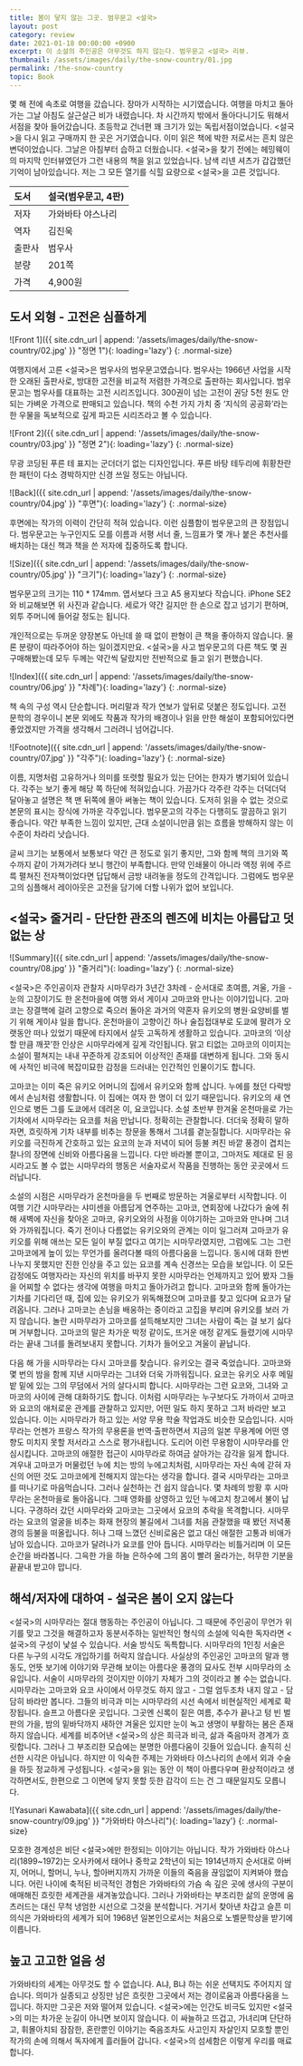 ```yaml
---
title: 봄이 닿지 않는 그곳. 범우문고 <설국>
layout: post
category: review
date: 2021-01-18 00:00:00 +0900
excerpt: 이 소설의 주인공은 아무것도 하지 않는다. 범우문고 <설국> 리뷰.
thumbnail: /assets/images/daily/the-snow-country/01.jpg
permalink: /the-snow-country
topic: Book
---
```


몇 해 전에 속초로 여행을 갔습니다. 장마가 시작하는 시기였습니다. 여행을 마치고 돌아가는 그날 아침도 살근살근 비가 내렸습니다. 차 시간까지 밖에서 돌아다니기도 뭐해서 서점을 찾아 들어갔습니다. 초등학교 건너편 꽤 크기가 있는 독립서점이었습니다. <설국>을 다시 읽고 구매까지 한 곳은 거기였습니다. 이미 읽은 책에 박한 저로서는 흔치 않은 변덕이었습니다. 그날은 아침부터 습하고 더웠습니다. <설국>을 찾기 전에는 헤밍웨이의 마지막 인터뷰였던가 그런 내용의 책을 읽고 있었습니다. 남색 리넨 셔츠가 갑갑했던 기억이 남아있습니다. 저는 그 모든 열기를 식힐 요량으로 <설국>을 고른 것입니다.

|도서|설국(범우문고, 4판)|
|:---|:---|
|저자|가와바타 야스나리|
|역자|김진욱|
|출판사|범우사|
|분량|201쪽|
|가격|4,900원|

## 도서 외형 - 고전은 심플하게

![Front 1]({{ site.cdn_url | append: '/assets/images/daily/the-snow-country/02.jpg' }} "정면 1"){: loading='lazy'}
{: .normal-size}

여행지에서 고른 <설국>은 범우사의 범우문고였습니다. 범우사는 1966년 사업을 시작한 오래된 출판사로, 방대한 고전을 비교적 저렴한 가격으로 출판하는 회사입니다. 범우문고는 범우사를 대표하는 고전 시리즈입니다. 300권이 넘는 고전이 권당 5천 원도 안되는 가벼운 가격으로 판매되고 있습니다. 책의 수천 가지 가치 중 ‘지식의 공공화’라는 한 우물을 독보적으로 깊게 파고든 시리즈라고 볼 수 있습니다.

![Front 2]({{ site.cdn_url | append: '/assets/images/daily/the-snow-country/03.jpg' }} "정면 2"){: loading='lazy'}
{: .normal-size}

무광 코딩된 푸른 테 표지는 군더더기 없는 디자인입니다. 푸른 바탕 테두리에 휘황찬란한 패턴이 다소 경박하지만 신경 쓰일 정도는 아닙니다.

![Back]({{ site.cdn_url | append: '/assets/images/daily/the-snow-country/04.jpg' }} "후면"){: loading='lazy'}
{: .normal-size}

후면에는 작가의 이력이 간단히 적혀 있습니다. 이런 심플함이 범우문고의 큰 장점입니다. 범우문고는 누구인지도 모를 이름과 서평 서너 줄, 느낌표가 몇 개나 붙은 추천사를 배치하는 대신 책과 책을 쓴 저자에 집중하도록 합니다.

![Size]({{ site.cdn_url | append: '/assets/images/daily/the-snow-country/05.jpg' }} "크기"){: loading='lazy'}
{: .normal-size}

범우문고의 크기는 110 * 174mm. 엽서보다 크고 A5 용지보다 작습니다. iPhone SE2와 비교해보면 위 사진과 같습니다. 세로가 약간 길지만 한 손으로 잡고 넘기기 편하며, 외투 주머니에 들어갈 정도는 됩니다.

개인적으로는 두꺼운 양장본도 아닌데 쓸 때 없이 판형이 큰 책을 좋아하지 않습니다. 물론 분량이 따라주어야 하는 일이겠지만요. <설국>을 사고 범우문고의 다른 책도 몇 권 구매해봤는데 모두 두께는 약간씩 달랐지만 전반적으로 들고 읽기 편했습니다.

![Index]({{ site.cdn_url | append: '/assets/images/daily/the-snow-country/06.jpg' }} "차례"){: loading='lazy'}
{: .normal-size}

책 속의 구성 역시 단순합니다. 머리말과 작가 연보가 앞뒤로 덧붙은 정도입니다. 고전 문학의 경우이니 본문 외에도 작품과 작가의 배경이나 읽을 만한 해설이 포함되어있다면 좋았겠지만 가격을 생각해서 그러려니 넘어갑니다.

![Footnote]({{ site.cdn_url | append: '/assets/images/daily/the-snow-country/07.jpg' }} "각주"){: loading='lazy'}
{: .normal-size}

이름, 지명처럼 고유하거나 의미를 또렷할 필요가 있는 단어는 한자가 병기되어 있습니다. 각주는 보기 좋게 해당 쪽 하단에 적혀있습니다. 가끔가다 각주란 각주는 더덕더덕 달아놓고 설명은 책 맨 뒤쪽에 몰아 써놓는 책이 있습니다. 도저히 읽을 수 없는 것으로 본문의 표시는 장식에 가까운 각주입니다. 범우문고의 각주는 다행히도 깔끔하고 읽기 좋습니다. 약간 부족한 느낌이 있지만, 근대 소설이니만큼 읽는 흐름을 방해하지 않는 이 수준이 차라리 낫습니다.

글씨 크기는 보통에서 보통보다 약간 큰 정도로 읽기 좋지만, 그와 함께 책의 크기와 쪽수까지 같이 가져가려다 보니 행간이 부족합니다. 만약 인쇄물이 아니라 액정 위에 주르륵 펼쳐진 전자책이었다면 답답해서 금방 내려놓을 정도의 간격입니다. 그럼에도 범우문고의 심플해서 레이아웃은 고전을 담기에 더할 나위가 없어 보입니다.

## <설국> 줄거리 - 단단한 관조의 렌즈에 비치는 아름답고 덧없는 상

![Summary]({{ site.cdn_url | append: '/assets/images/daily/the-snow-country/08.jpg' }} "줄거리"){: loading='lazy'}
{: .normal-size}

<설국&gt;은 주인공이자 관찰자 시마무라가 3년간 3차례 - 순서대로 초여름, 겨울, 가을 - 눈의 고장이기도 한 온천마을에 여행 와서 게이샤 고마코와 만나는 이야기입니다. 고마코는 장결핵에 걸려 고향으로 죽으러 돌아온 과거의 약혼자 유키오의 병원·요양비를 벌기 위해 게이샤 일을 합니다. 온천마을이 고향이긴 하나 술집접대부로 도쿄에 팔려가 오랫동안 떠나 있었기 때문에 타지에서 살듯 고독하게 생활하고 있습니다. 고마코의 ‘이상할 만큼 깨끗’한 인상은 시마무라에게 깊게 각인됩니다. 맑고 티없는 고마코의 이미지는 소설이 펼쳐지는 내내 꾸준하게 강조되어 이상적인 존재를 대변하게 됩니다. 그와 동시에 사적인 비극에 복잡미묘한 감정을 드러내는 인간적인 인물이기도 합니다.

고마코는 이미 죽은 유키오 어머니의 집에서 유키오와 함께 삽니다. 누에를 쳤던 다락방에서 손님처럼 생활합니다. 이 집에는 여자 한 명이 더 있기 때문입니다. 유키오의 새 연인으로 병든 그를 도쿄에서 데려온 이, 요코입니다. 소설 초반부 한겨울 온천마을로 가는 기차에서 시마무라는 요코를 처음 만납니다. 정확히는 관찰합니다. 더더욱 정확히 말하자면, 흐릿하게 기차 내부를 비추는 창문을 통해서 그녀를 곁눈질합니다. 시마무라는 유키오를 극진하게 간호하고 있는 요코의 눈과 저녁이 되어 등불 켜진 바깥 풍경이 겹치는 찰나의 장면에 신비와 아름다움을 느낍니다. 다만 바라볼 뿐이고, 그마저도 제대로 된 응시라고도 볼 수 없는 시마무라의 행동은 서술자로서 작품을 진행하는 동안 곳곳에서 드러납니다.

소설의 시점은 시마무라가 온천마을을 두 번째로 방문하는 겨울로부터 시작합니다. 이 여행 기간 시마무라는 샤미센을 아름답게 연주하는 고마코, 연회장에 나갔다가 술에 취해 새벽에 자신을 찾아온 고마코, 유키오와의 사정을 이야기하는 고마코와 만나며 그녀와 가까워집니다. 죽기 전이나 다름없는 유키오와의 관계는 이미 일그러져 고마코가 유키오를 위해 애쓰는 모든 일이 부질 없다고 여기는 시마무라였지만, 그럼에도 그는 그런 고마코에게 높이 있는 무언가를 올려다볼 때의 아름다움을 느낍니다. 동시에 대화 한번 나누지 못했지만 진한 인상을 주고 있는 요코를 계속 신경쓰는 모습을 보입니다. 이 모든 감정에도 여행자라는 자신의 위치를 바꾸지 못한 시마무라는 언제까지고 있어 봤자 그들을 어찌할 수 없다는 생각에 여행을 마치고 돌아가려고 합니다. 고마코와 함께 돌아가는 기차를 기다리던 때, 집에 있는 유키오가 위독해졌으며 고마코를 찾고 있다며 요코가 달려옵니다. 그러나 고마코는 손님을 배웅하는 중이라고 고집을 부리며 유키오를 보러 가지 않습니다. 놀란 시마무라가 고마코를 설득해보지만 그녀는 사람이 죽는 걸 보기 싫다며 거부합니다. 고마코의 말은 차가운 박정 같이도, 뜨거운 애정 같게도 들렸기에 시마무라는 끝내 그녀를 돌려보내지 못합니다. 기차가 들어오고 겨울이 끝납니다.

다음 해 가을 시마무라는 다시 고마코를 찾습니다. 유키오는 결국 죽었습니다. 고마코와 몇 번의 밤을 함께 지낸 시마무라는 그녀와 더욱 가까워집니다. 요코는 유키오 사후 메밀밭 밑에 있는 그의 무덤에서 거의 살다시피 합니다. 시마무라는 그런 요코와, 그녀와 고마코의 사이에 관해 대화하기도 합니다. 이처럼 시마무라는 누구보다도 가까이서 고마코와 요코의 애처로운 관계를 관찰하고 있지만, 어떤 일도 하지 못하고 그저 바라만 보고 있습니다. 이는 시마무라가 하고 있는 서양 무용 학술 작업과도 비슷한 모습입니다. 시마무라는 언젠가 프랑스 작가의 무용론을 번역·출판하면서 지금의 일본 무용계에 어떤 영향도 미치지 못할 저서라고 스스로 평가내립니다. 도리어 이런 무용함이 시마무라를 안심시킵니다. 고마코의 애절한 접근이 시마무라로 하여금 살아가는 감각을 잃게 합니다. 겨우내 고마코가 머물렀던 누에 치는 방의 누에고치처럼, 시마무라는 자신 속에 갇혀 자신의 어떤 것도 고마코에게 전해지지 않는다는 생각을 합니다. 결국 시마무라는 고마코를 떠나기로 마음먹습니다. 그러나 실천하는 건 쉽지 않습니다. 몇 차례의 방황 후 시마무라는 온천마을로 돌아옵니다. 그때 영화를 상영하고 있던 누에고치 창고에서 불이 납니다. 구경하러 갔던 시마무라와 고마코는 그곳에서 요코의 추락을 목격합니다. 시마무라는 요코의 얼굴을 비추는 화재 현장의 불길에서 그녀를 처음 관찰했을 때 봤던 저녁풍경의 등불을 떠올립니다. 허나 그때 느꼈던 신비로움은 없고 대신 애절한 고통과 비애가 남아 있습니다. 고마코가 달려나가 요코를 안아 듭니다. 시마무라는 비틀거리며 이 모든 순간을 바라봅니다. 그윽한 가을 하늘 은하수에 그의 몸이 빨려 올라가는, 허무한 기분을 끝끝내 받고야 맙니다.

## 해석/저자에 대하여 - 설국은 봄이 오지 않는다

<설국&gt;의 시마무라는 절대 행동하는 주인공이 아닙니다. 그 때문에 주인공이 무언가 위기를 맞고 그것을 해결하고자 동분서주하는 일반적인 형식의 소설에 익숙한 독자라면 <설국>의 구성이 낯설 수 있습니다. 서술 방식도 독특합니다. 시마무라의 1인칭 서술은 다른 누구의 시각도 개입하기를 허락지 않습니다. 사실상의 주인공인 고마코의 말과 행동도, 언뜻 보기에 이야기와 무관해 보이는 아름다운 풍경의 묘사도 전부 시마무라의 소유입니다. 서술이 시마무라의 것이지만 이야기 자체가 그의 것이라고 볼 수는 없습니다. 시마무라는 고마코와 요코 사이에서 아무것도 하지 않고 - 그럴 엄두조차 내지 않고 - 담담히 바라만 봅니다. 그들의 비극과 미는 시마무라의 시선 속에서 비현실적인 세계로 확장됩니다. 슬프고 아름다운 곳입니다. 그곳엔 신록이 짙은 여름, 추수가 끝나고 텅 빈 벌판의 가을, 밤의 밑바닥까지 새하얀 겨울은 있지만 눈이 녹고 생명이 부활하는 봄은 존재하지 않습니다. 세계를 비추어낸 <설국>의 상은 희극과 비극, 삶과 죽음마저 경계가 흐릿합니다. 그러나 그 부조리한 모습에는 분명한 아름다움이 깃들어 있습니다. 솔직히 신선한 시각은 아닙니다. 하지만 이 익숙한 주제는 가와바타 야스나리의 손에서 외과 수술을 하듯 정교하게 구성됩니다. <설국>을 읽는 동안 이 책이 아름다우며 환상적이라고 생각하면서도, 한편으로 그 이면에 닿지 못할 듯한 감각이 드는 건 그 때문일지도 모릅니다.

![Yasunari Kawabata]({{ site.cdn_url | append: '/assets/images/daily/the-snow-country/09.jpg' }} "가와바타 야스나리"){: loading='lazy'}
{: .normal-size}

모호한 경계성은 비단 <설국>에만 한정되는 이야기는 아닙니다. 작가 가와바타 야스나리(1899~1972)는 오사카에서 태어나 중학교 2학년이 되는 1914년까지 순서대로 아버지, 어머니, 할머니, 누나, 할아버지까지 가까운 이들의 죽음을 끊임없이 지켜봐야 했습니다. 어린 나이에 축적된 비극적인 경험은 가와바타의 가슴 속 깊은 곳에 생사의 구분이 애매해진 흐릿한 세계관을 새겨놓았습니다. 그러나 가와바타는 부조리한 삶의 운명에 움츠러드는 대신 무척 냉엄한 시선으로 그것을 분석합니다. 거기서 찾아낸 차갑고 슬픈 미의식은 가와바타의 세계가 되어 1968년 일본인으로서는 처음으로 노벨문학상을 받기에 이릅니다.

## 높고 고고한 얼음 성

가와바타의 세계는 아무것도 할 수 없습니다. A냐, B냐 하는 쉬운 선택지도 주어지지 않습니다. 의미가 실종되고 상징만 남은 흐릿한 그곳에서 저는 경이로움과 아름다움을 느낍니다. 하지만 그곳은 저와 떨어져 있습니다. <설국>에는 인간도 비극도 있지만 <설국>의 미는 차가운 눈길이 아니면 보이지 않습니다. 이 싸늘하고 뜨겁고, 가녀리며 단단하고, 휘몰아치되 잠잠한, 혼란뿐인 이야기는 죽음조차도 사고인지 자살인지 모호할 뿐인 작가의 손에 의해서 독자에게 흘러들어 갑니다. <설국>의 섬세함은 이렇게 우리를 매료합니다.